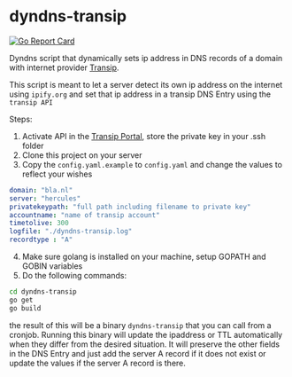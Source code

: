 # dyndns-transip

[![Go Report Card](https://goreportcard.com/badge/github.com/wiebew/dyndns-transip)](https://goreportcard.com/report/github.com/wiebew/dyndns-transip)

Dyndns script that dynamically sets ip address in DNS records of a domain with internet provider [Transip](https://transip.nl).

This script is meant to let a server detect its own ip address on the internet using `ipify.org` and set that ip address in a transip DNS Entry using the `transip API`

Steps:

1. Activate API in the [Transip Portal](https://www.transip.nl/cp/account/api/), store the private key in your .ssh folder
2. Clone this project on your server
3. Copy the `config.yaml.example` to `config.yaml` and change the values to reflect your wishes

```yaml
domain: "bla.nl"
server: "hercules"
privatekeypath: "full path including filename to private key"
accountname: "name of transip account"
timetolive: 300
logfile: "./dyndns-transip.log"
recordtype : "A"
```

4. Make sure golang is installed on your machine, setup GOPATH and GOBIN variables
5. Do the following commands:

```bash
cd dyndns-transip
go get
go build
```

the result of this will be a binary `dyndns-transip` that you can call from a cronjob. Running this binary will update the ipaddress or TTL automatically when they differ from the desired situation. It will preserve the other fields in the DNS Entry and just add the server A record if it does not exist or update the values if the server A record is there.
